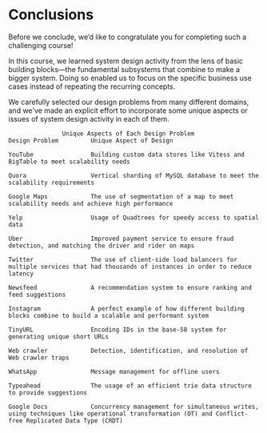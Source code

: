 # Conclusions

Before we conclude, we’d like to congratulate you for completing such a challenging course!

In this course, we learned system design activity from the lens of basic building blocks—the fundamental subsystems that combine to make a bigger system. Doing so enabled us to focus on the specific business use cases instead of repeating the recurring concepts.



We carefully selected our design problems from many different domains, and we've made an explicit effort to incorporate some unique aspects or issues of system design activity in each of them.

```
               Unique Aspects of Each Design Problem
Design Problem         Unique Aspect of Design

YouTube                Building custom data stores like Vitess and BigTable to meet scalability needs

Quora                  Vertical sharding of MySQL database to meet the scalability requirements

Google Maps            The use of segmentation of a map to meet scalability needs and achieve high performance

Yelp                   Usage of Quadtrees for speedy access to spatial data

Uber                   Improved payment service to ensure fraud detection, and matching the driver and rider on maps

Twitter                The use of client-side load balancers for multiple services that had thousands of instances in order to reduce latency

Newsfeed               A recommendation system to ensure ranking and feed suggestions

Instagram              A perfect example of how different building blocks combine to build a scalable and performant system

TinyURL                Encoding IDs in the base-58 system for generating unique short URLs

Web crawler            Detection, identification, and resolution of Web crawler traps

WhatsApp               Message management for offline users

Typeahead              The usage of an efficient trie data structure to provide suggestions

Google Docs            Concurrency management for simultaneous writes, using techniques like operational transformation (OT) and Conflict-free Replicated Data Type (CRDT)


```
